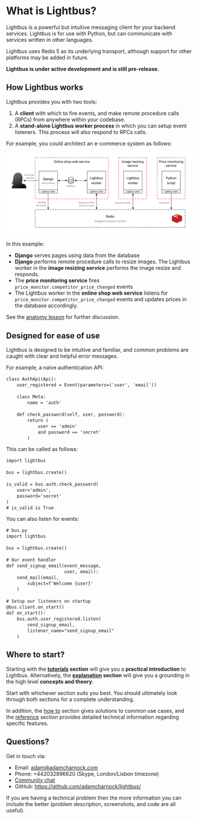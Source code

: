<style>

</style>

# What is Lightbus?

Lightbus is a powerful but intuitive messaging client for your
backend services. Lightbus is for use with Python, but can
communicate with services written in other languages.

Lightbus uses Redis 5 as its underlying transport, although support
for other platforms may be added in future.

**Lightbus is under active development and is still pre-release.**

## How Lightbus works

Lightbus provides you with two tools:

1. A **client** with which to fire events,
  and make remote procedure calls (RPCs) from anywhere within your
  codebase.
1. A **stand-alone Lightbus worker process** in which you can setup
  event listeners. This process will also respond to RPCs calls.

For example, you could architect an e-commerce system as follows:

![A simple Lightbus deployment][simple-processes]

In this example:

* **Django** serves pages using data from the database
* **Django** performs remote procedure calls to resize images. The Lightbus
  worker in the **image resizing service** performs the image resize and responds.
* The **price monitoring service** fires `price_monitor.competitor_price_changed` events
* The Lightbus worker in the **online shop web service** listens for
  `price_monitor.competitor_price_changed` events and updates prices in the
  database accordingly.


See the [anatomy lesson] for further discussion.

## Designed for ease of use

Lightbus is designed to be intuitive and familiar,
and common problems are caught with
clear and helpful error messages.

For example, a naïve authentication API:

```python3
class AuthApi(Api):
    user_registered = Event(parameters=('user', 'email'))

    class Meta:
        name = 'auth'

    def check_password(self, user, password):
        return (
            user == 'admin'
            and password == 'secret'
        )
```

This can be called as follows:

```python3
import lightbus

bus = lightbus.create()

is_valid = bus.auth.check_password(
    user='admin',
    password='secret'
)
# is_valid is True
```

You can also listen for events:

```python3
# bus.py
import lightbus

bus = lightbus.create()

# Our event handler
def send_signup_email(event_message,
                      user, email):
    send_mail(email,
        subject=f'Welcome {user}'
    )

# Setup our listeners on startup
@bus.client.on_start()
def on_start():
    bus.auth.user_registered.listen(
        send_signup_email,
        listener_name="send_signup_email"
    )
```

## Where to start?

Starting with the **[tutorials] section** will give you a
**practical introduction** to Lightbus.
Alternatively, the **[explanation] section** will give you a
grounding in the high level **concepts and theory**.

Start with whichever section suits you best. You should
ultimately look through both sections for a complete understanding.

In addition, the [how to] section gives solutions to common 
use cases, and the [reference] section provides detailed 
technical information regarding specific features.

## Questions?

Get in touch via:

* Email: adam@adamcharnock.com
* Phone: +442032896620 (Skype, London/Lisbon timezone)
* [Community chat](https://discord.gg/2j594ws)
* GitHub: https://github.com/adamcharnock/lightbus/  

If you are having a technical problem then the more information 
you can include the better (problem description, screenshots, and code 
are all useful).

[issue-1]: https://github.com/adamcharnock/lightbus/issues/1
[simple-processes]: /static/images/simple-processes.png
[anatomy lesson]: explanation/anatomy-lesson.md
[tutorials]: tutorial/index.md
[explanation]: explanation/index.md
[How to]: howto/index.md
[Reference]: reference/index.md
